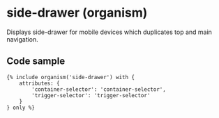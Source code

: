 # side-drawer (organism)

Displays side-drawer for mobile devices which duplicates top and main navigation.

## Code sample

```
{% include organism('side-drawer') with {
    attributes: {
        'container-selector': 'container-selector',
        'trigger-selector': 'trigger-selector'
    }
} only %}
```
